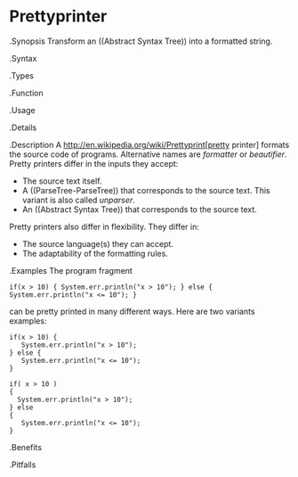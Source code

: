 # Prettyprinter

.Synopsis
Transform an ((Abstract Syntax Tree)) into a formatted string.

.Syntax

.Types

.Function
       
.Usage

.Details

.Description
A http://en.wikipedia.org/wiki/Prettyprint[pretty printer]
formats the source code of programs. Alternative names are _formatter_ or _beautifier_.
Pretty printers differ in the inputs they accept:

*  The source text itself.
*  A ((ParseTree-ParseTree)) that corresponds to the source text. This variant is also called _unparser_.
*  An ((Abstract Syntax Tree)) that corresponds to the source text.


Pretty printers also differ in flexibility. They differ in:

*  The source language(s) they can accept.
*  The adaptability of the formatting rules.

.Examples
The program fragment
```rascal
if(x > 10) { System.err.println("x > 10"); } else { System.err.println("x <= 10"); }
```
can be pretty printed in many different ways. Here are two variants examples:
```rascal
if(x > 10) { 
   System.err.println("x > 10"); 
} else { 
   System.err.println("x <= 10"); 
}
```

```rascal
if( x > 10 )
{ 
  System.err.println("x > 10"); 
} else 
{ 
   System.err.println("x <= 10"); 
}
```
.Benefits

.Pitfalls

